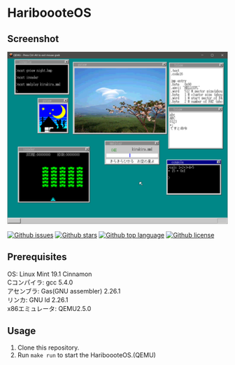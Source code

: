 # HariboooteOS

## Screenshot

![sample.png](assets/sample.png)

[![Github issues](https://img.shields.io/github/issues/m-star18/HariboooteOS)](https://github.com/m-star18/HariboooteOS/issues)
[![Github stars](https://img.shields.io/github/stars/m-star18/HariboooteOS)](https://github.com/m-star18/HariboooteOS/stargazers)
[![Github top language](https://img.shields.io/github/languages/top/m-star18/HariboooteOS)](https://github.com/m-star18/HariboooteOS/)
[![Github license](https://img.shields.io/github/license/m-star18/HariboooteOS)](https://github.com/m-star18/HariboooteOS/)

## Prerequisites

OS: Linux Mint 19.1 Cinnamon <br>
Cコンパイラ: gcc 5.4.0 <br>
アセンブラ: Gas(GNU assembler) 2.26.1 <br>
リンカ: GNU ld 2.26.1 <br>
x86エミュレータ: QEMU2.5.0 <br>

## Usage

1. Clone this repository.
2. Run `make run` to start the HariboooteOS.(QEMU)

